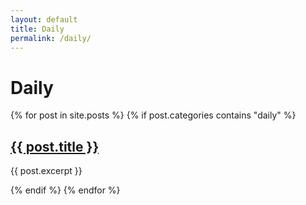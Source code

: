 ```yaml
---
layout: default
title: Daily
permalink: /daily/
---
```


<h1>Daily</h1>

{% for post in site.posts %}
  {% if post.categories contains "daily" %}
    <div class="post-preview">
      <h2><a href="{{ post.url }}">{{ post.title }}</a></h2>
      <p>{{ post.excerpt }}</p>
    </div>
  {% endif %}
{% endfor %}
